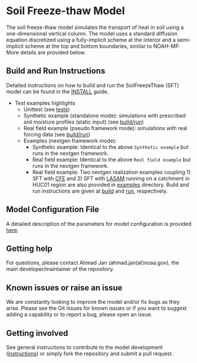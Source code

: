 # Soil Freeze-thaw Model
The soil freeze-thaw model simulates the transport of heat in soil using a one-dimensional vertical column. The model uses a standard diffusion equation discretized using a fully-implicit scheme at the interior and a semi-implicit scheme at the top and bottom boundaries, similar to NOAH-MP. More details are provided below.

## Build and Run Instructions
Detailed instructions on how to build and run the SoilFreezeThaw (SFT) model can be found in the [INSTALL](https://github.com/NOAA-OWP/SoilFreezeThaw/blob/master/INSTALL.md) guide.
  - Test examples highlights
    - Unittest (see [tests](https://github.com/NOAA-OWP/SoilFreezeThaw/blob/master/tests/README.md))
    - Synthetic example (standalone mode): simulations with prescribed soil moisture profiles (static input) (see [build/run](https://github.com/NOAA-OWP/SoilFreezeThaw/blob/master/INSTALL.md#standalone-mode-example))
    - Real field example (pseudo framework mode): simulations with real forcing data (see [build/run](https://github.com/NOAA-OWP/SoilFreezeThaw/blob/master/INSTALL.md#pseudo-framework-mode-example))
    - Examples (nextgen framework mode):
       - Synthetic example: Identical to the above `Synthetic example` but runs in the nextgen framework.
       - Real field example: Identical to the above `Real field example` but runs in the nextgen framework.
       - Real field example: Two nextgen realization examples coupling 1) SFT with [CFE](https://github.com/NOAA-OWP/cfe/) and 2) SFT with [LASAM](https://github.com/NOAA-OWP/LGAR-C) running on a catchment in HUC01 region are also provided in [examples](https://github.com/NOAA-OWP/SoilFreezeThaw/blob/master/examples/README.md) directory. Build and run instructions are given at [build](https://github.com/NOAA-OWP/SoilFreezeThaw/blob/master/INSTALL.md#nextgen-framework-mode-example) and [run](https://github.com/NOAA-OWP/SoilFreezeThaw/blob/master/examples/README.md), respectively.
    
## Model Configuration File
A detailed description of the parameters for model configuration is provided [here](https://github.com/NOAA-OWP/SoilFreezeThaw/tree/master/configs/README.md).
  
## Getting help
For questions, please contact Ahmad Jan (ahmad.jan(at)noaa.gov), the main developer/maintainer of the repository.

## Known issues or raise an issue
We are constantly looking to improve the model and/or fix bugs as they arise. Please see the Git Issues for known issues or if you want to suggest adding a capability or to report a bug, please open an issue.

## Getting involved
See general instructions to contribute to the model development ([instructions](https://github.com/NOAA-OWP/SoilFreezeThaw/blob/master/CONTRIBUTING.md)) or simply fork the repository and submit a pull request.
